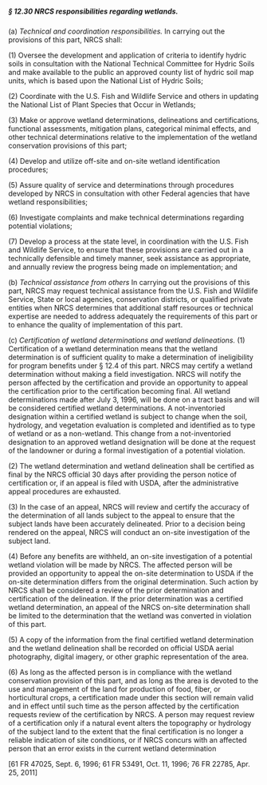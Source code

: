 ##### § 12.30 NRCS responsibilities regarding wetlands. #####

(a) *Technical and coordination responsibilities.* In carrying out the provisions of this part, NRCS shall:

(1) Oversee the development and application of criteria to identify hydric soils in consultation with the National Technical Committee for Hydric Soils and make available to the public an approved county list of hydric soil map units, which is based upon the National List of Hydric Soils;

(2) Coordinate with the U.S. Fish and Wildlife Service and others in updating the National List of Plant Species that Occur in Wetlands;

(3) Make or approve wetland determinations, delineations and certifications, functional assessments, mitigation plans, categorical minimal effects, and other technical determinations relative to the implementation of the wetland conservation provisions of this part;

(4) Develop and utilize off-site and on-site wetland identification procedures;

(5) Assure quality of service and determinations through procedures developed by NRCS in consultation with other Federal agencies that have wetland responsibilities;

(6) Investigate complaints and make technical determinations regarding potential violations;

(7) Develop a process at the state level, in coordination with the U.S. Fish and Wildlife Service, to ensure that these provisions are carried out in a technically defensible and timely manner, seek assistance as appropriate, and annually review the progress being made on implementation; and

(b) *Technical assistance from others* In carrying out the provisions of this part, NRCS may request technical assistance from the U.S. Fish and Wildlife Service, State or local agencies, conservation districts, or qualified private entities when NRCS determines that additional staff resources or technical expertise are needed to address adequately the requirements of this part or to enhance the quality of implementation of this part.

(c) *Certification of wetland determinations and wetland delineations.* (1) Certification of a wetland determination means that the wetland determination is of sufficient quality to make a determination of ineligibility for program benefits under § 12.4 of this part. NRCS may certify a wetland determination without making a field investigation. NRCS will notify the person affected by the certification and provide an opportunity to appeal the certification prior to the certification becoming final. All wetland determinations made after July 3, 1996, will be done on a tract basis and will be considered certified wetland determinations. A not-inventoried designation within a certified wetland is subject to change when the soil, hydrology, and vegetation evaluation is completed and identified as to type of wetland or as a non-wetland. This change from a not-inventoried designation to an approved wetland designation will be done at the request of the landowner or during a formal investigation of a potential violation.

(2) The wetland determination and wetland delineation shall be certified as final by the NRCS official 30 days after providing the person notice of certification or, if an appeal is filed with USDA, after the administrative appeal procedures are exhausted.

(3) In the case of an appeal, NRCS will review and certify the accuracy of the determination of all lands subject to the appeal to ensure that the subject lands have been accurately delineated. Prior to a decision being rendered on the appeal, NRCS will conduct an on-site investigation of the subject land.

(4) Before any benefits are withheld, an on-site investigation of a potential wetland violation will be made by NRCS. The affected person will be provided an opportunity to appeal the on-site determination to USDA if the on-site determination differs from the original determination. Such action by NRCS shall be considered a review of the prior determination and certification of the delineation. If the prior determination was a certified wetland determination, an appeal of the NRCS on-site determination shall be limited to the determination that the wetland was converted in violation of this part.

(5) A copy of the information from the final certified wetland determination and the wetland delineation shall be recorded on official USDA aerial photography, digital imagery, or other graphic representation of the area.

(6) As long as the affected person is in compliance with the wetland conservation provision of this part, and as long as the area is devoted to the use and management of the land for production of food, fiber, or horticultural crops, a certification made under this section will remain valid and in effect until such time as the person affected by the certification requests review of the certification by NRCS. A person may request review of a certification only if a natural event alters the topography or hydrology of the subject land to the extent that the final certification is no longer a reliable indication of site conditions, or if NRCS concurs with an affected person that an error exists in the current wetland determination

[61 FR 47025, Sept. 6, 1996; 61 FR 53491, Oct. 11, 1996; 76 FR 22785, Apr. 25, 2011]